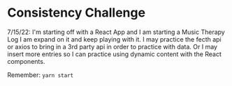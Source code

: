 # Consistency Challenge

7/15/22: I'm starting off with a React App and I am starting a Music Therapy Log
I am expand on it and keep playing with it. I may practice the fecth api or axios
to bring in a 3rd party api in order to practice with data. Or I may insert more entries so I can practice using dynamic content with the React components.

Remember: `yarn start`